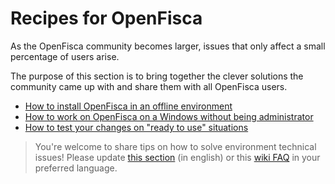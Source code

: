 # Recipes for OpenFisca

As the OpenFisca community becomes larger, issues that only affect a small percentage of users arise.

The purpose of this section is to bring together the clever solutions the community came up with and share them with all OpenFisca users.

- [How to install OpenFisca in an offline environment](./offline-environment.md)
- [How to work on OpenFisca on a Windows without being administrator](./windows-no-admin.md)
- [How to test your changes on "ready to use" situations](./test_situations.md)

> You're welcome to share tips on how to solve environment technical issues! Please update [this section](https://github.com/openfisca/openfisca-doc/edit/master/recipes.md) (in english) or this [wiki FAQ](https://github.com/openfisca/tutorial/wiki) in your preferred language.
